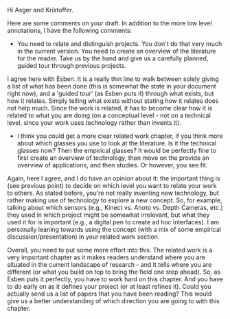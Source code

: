 Hi Asger and Kristoffer.

Here are some comments on your draft. In addition to the more low level annotations, I have the following comments:

* You need to relate and distinguish projects. You don't do that very much in the current version. You need to create an overview of the literature for the reader. Take us by the hand and give us a carefully planned, guided tour through previous projects.

I agree here with Esben. It is a really thin line to walk between solely giving a list of what has been done (this is somewhat the state in your document right now), and a 'guided tour' (as Esben puts it) through what exists, but how it relates. Simply telling what exists without stating how it relates does not help much. Since the work is related, it has to become clear how it is related to what you are doing (on a conceptual level - not on a technical level, since your work uses technology rather than invents it).


* I think you could get a more clear related work chapter, if you think more about which glasses you use to look at the literature. Is it the technical glasses now? Then the empirical glasses? It would be perfectly fine to first create an overview of technology, then move on the provide an overview of applications, and then studies. Or however, you see fit.

Again, here I agree, and I do have an opinion about it: the important thing is (see previous point) to decide on which level you want to relate your work to others. As stated before, you're not really inventing new technology, but rather making use of technology to explore a new concept. So, for example, talking about which sensors (e.g., Kinect vs. Anoto vs. Depth Cameras, etc.) they used in which project might be somewhat irrelevant, but what they used it for is important (e.g., a digital pen to create ad hoc interfaces). I am personally leaning towards using the concept (with a mix of some empirical discussion/presentation) in your related work section.


Overall, you need to put some more effort into this.
The related work is a very important chapter as it makes readers understand where you are situated in the current landscape of research - and it tells where you are different (or what you build on top to bring the field one step ahead). So, as Esben puts it perfectly, you have to work hard on this chapter. And you have to do early on as it defines your project (or at least refines it). Could you actually send us a list of papers that you have been reading? This would give us a better understanding of which direction you are going to with this chapter.